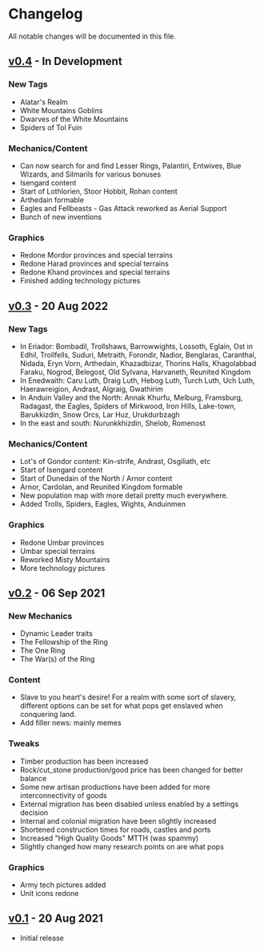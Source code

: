 # Changelog

All notable changes will be documented in this file.

## [v0.4]() - In Development

### New Tags
 - Alatar's Realm
 - White Mountains Goblins
 - Dwarves of the White Mountains
 - Spiders of Tol Fuin

### Mechanics/Content
 - Can now search for and find Lesser Rings, Palantiri, Entwives, Blue Wizards, and Silmarils for various bonuses
 - Isengard content
 - Start of Lothlorien, Stoor Hobbit, Rohan content
 - Arthedain formable
 - Eagles and Fellbeasts - Gas Attack reworked as Aerial Support
 - Bunch of new inventions

### Graphics
 - Redone Mordor provinces and special terrains
 - Redone Harad provinces and special terrains
 - Redone Khand provinces and special terrains
 - Finished adding technology pictures


## [v0.3]() - 20 Aug 2022
### New Tags
 - In Eriador: Bombadil, Trollshaws, Barrowwights, Lossoth, Eglain, Ost in Edhil, Trollfells, Suduri, Metraith, Forondir, Nadior, Benglaras, Caranthal, Nidada, Eryn Vorn, Arthedain, Khazadbizar, Thorins Halls, Khagolabbad Faraku, Nogrod, Belegost, Old Sylvana, Harvaneth, Reunited Kingdom
 - In Enedwaith: Caru Luth, Draig Luth, Hebog Luth, Turch Luth, Uch Luth, Haerawreigion, Andrast, Algraig, Gwathirim
 - In Anduin Valley and the North: Annak Khurfu, Melburg, Framsburg, Radagast, the Eagles, Spiders of Mirkwood, Iron Hills, Lake-town, Barukkizdin, Snow Orcs, Lar Huz, Urukdurbzagh
 - In the east and south: Nurunkkhizdin, Shelob, Romenost

### Mechanics/Content
 - Lot's of Gondor content: Kin-strife, Andrast, Osgiliath, etc
 - Start of Isengard content
 - Start of Dunedain of the North / Arnor content
 - Arnor, Cardolan, and Reunited Kingdom formable
 - New population map with more detail pretty much everywhere. 
 - Added Trolls, Spiders, Eagles, Wights, Anduinmen

### Graphics
 - Redone Umbar provinces
 - Umbar special terrains
 - Reworked Misty Mountains
 - More technology pictures


## [v0.2](https://github.com/The-Third-Age/TTA-Victoria-2/releases/tag/v0.2) - 06 Sep 2021
### New Mechanics
 - Dynamic Leader traits
 - The Fellowship of the Ring
 - The One Ring
 - The War(s) of the Ring

### Content
 - Slave to you heart's desire! For a realm with some sort of slavery, different options can be set for what pops get enslaved when conquering land.
 - Add filler news: mainly memes
 
### Tweaks
 - Timber production has been increased
 - Rock/cut_stone production/good price has been changed for better balance
 - Some new artisan productions have been added for more interconnectivity of goods
 - External migration has been disabled unless enabled by a settings decision
 - Internal and colonial migration have been slightly increased
 - Shortened construction times for roads, castles and ports
 - Increased "High Quality Goods" MTTH (was spammy)
 - Slightly changed how many research points on are what pops
 
### Graphics
 - Army tech pictures added
 - Unit icons redone
 
## [v0.1](https://github.com/The-Third-Age/TTA-Victoria-2/releases/tag/v0.1) - 20 Aug 2021
 - Initial release
